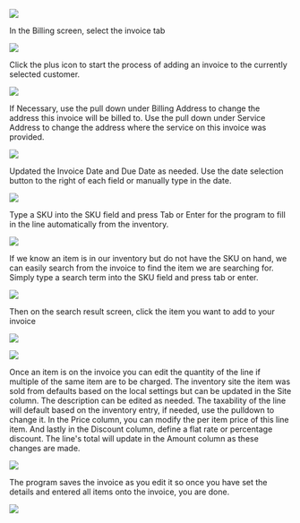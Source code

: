 ![](https://cdn.realsgii2.dev/wise-software-docs/image_1.e4d00ef3.png)

In the Billing screen, select the invoice tab

![](https://cdn.realsgii2.dev/wise-software-docs/image_2.8f79d4cb.png)

Click the plus icon to start the process of adding an invoice to the currently selected customer.

![](https://cdn.realsgii2.dev/wise-software-docs/image_3.0eee6e2d.png)

If Necessary, use the pull down under Billing Address to change the address this invoice will be billed to. Use the pull down under Service Address to change the address where the service on this invoice was provided.

![](https://cdn.realsgii2.dev/wise-software-docs/image_4.428784e2.png)

Updated the Invoice Date and Due Date as needed. Use the date selection button to the right of each field or manually type in the date.

![](https://cdn.realsgii2.dev/wise-software-docs/image_5.510d61bf.png)

Type a SKU into the SKU field and press Tab or Enter for the program to fill in the line automatically from the inventory.

![](https://cdn.realsgii2.dev/wise-software-docs/image_6.ee410319.png)

If we know an item is in our inventory but do not have the SKU on hand, we can easily search from the invoice to find the item we are searching for. Simply type a search term into the SKU field and press tab or enter.

![](https://cdn.realsgii2.dev/wise-software-docs/image_7.3848ef77.png)

Then on the search result screen, click the item you want to add to your invoice

![](https://cdn.realsgii2.dev/wise-software-docs/image_8.e89925fa.png)

![](https://cdn.realsgii2.dev/wise-software-docs/image_9.db63e5f1.png)

Once an item is on the invoice you can edit the quantity of the line if multiple of the same item are to be charged. The inventory site the item was sold from defaults based on the local settings but can be updated in the Site column. The description can be edited as needed. The taxability of the line will default based on the inventory entry, if needed, use the pulldown to change it. In the Price column, you can modify the per item price of this line item. And lastly in the Discount column, define a flat rate or percentage discount. The line's total will update in the Amount column as these changes are made.

![](https://cdn.realsgii2.dev/wise-software-docs/image_10.6f8c46dd.png)

The program saves the invoice as you edit it so once you have set the details and entered all items onto the invoice, you are done.

![](https://cdn.realsgii2.dev/wise-software-docs/image_11.89e59f5c.png)

